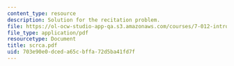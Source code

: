 ```yaml
---
content_type: resource
description: Solution for the recitation problem.
file: https://ol-ocw-studio-app-qa.s3.amazonaws.com/courses/7-012-introduction-to-biology-fall-2004/703e90e0dceda65cbffa72d5ba41fd7f_scrca.pdf
file_type: application/pdf
resourcetype: Document
title: scrca.pdf
uid: 703e90e0-dced-a65c-bffa-72d5ba41fd7f
---
```

